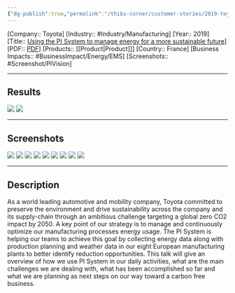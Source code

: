 ```yaml
---
{"dg-publish":true,"permalink":"/thibs-corner/customer-stories/2019-toyota-using-the-pi-system-to-manage-energy-for-a-more-sustainable-future/"}
---
```


[Company:: Toyota]
[Industry:: #Industry/Manufacturing]
[Year:: 2019]
[Title:: [Using the PI System to manage energy for a more sustainable future](https://resources.osisoft.com/presentations/using-the-pi-system-to-manage-energy-for-a-more-sustainable-future-at-toyota-motor-europe--tmex/)]
[PDF:: [PDF](https://cdn.osisoft.com/osi/presentations/2019-uc-gothenburg/UC19EU-D2MA02-ToyotaMotorEurope-ROSATI-Using-the-PI-System-to-manage-energy-for-a-more-sustainab.pdf)]
[Products:: [[Product\|Product]]]
[Country:: France]
[Business Impacts:: #BusinessImpact/Energy/EMS]
[Screenshots:: #Screenshot/PIVision]  

---
## Results
![](https://i.imgur.com/4objdor.png)
![](https://i.imgur.com/1lzvsei.png)


---
## Screenshots
![](https://i.imgur.com/RSCBQxP.png)
![](https://i.imgur.com/mHNxz8m.png)
![](https://i.imgur.com/RzMkp7q.png)
![](https://i.imgur.com/SrFazOm.png)
![](https://i.imgur.com/iIMQMpX.png)
![](https://i.imgur.com/Tw6fwPJ.png)
![](https://i.imgur.com/QaiMoki.png)
![](https://i.imgur.com/Z9povAz.png)
![](https://i.imgur.com/ATJE07L.png)



---
## Description
As a world leading automotive and mobility company, Toyota committed to preserve the environment and drive sustainability across the company and its supply-chain through an ambitious challenge targeting a global zero CO2 impact by 2050. A key point of our strategy is to manage and continuously optimize our manufacturing processes energy usage. The PI System is helping our teams to achieve this goal by collecting energy data along with production planning and weather data in our eight European manufacturing plants to better identify reduction opportunities. This talk will give an overview of how we use PI System in our daily activities, what are the main challenges we are dealing with, what has been accomplished so far and what we are planning as next steps on our way toward a carbon free business.